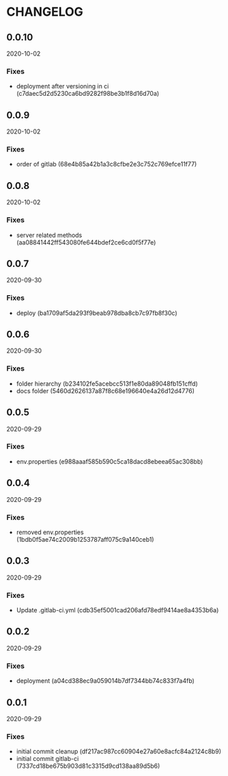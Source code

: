 # CHANGELOG

<!--- next entry here -->

## 0.0.10
2020-10-02

### Fixes

- deployment after versioning in ci (c7daec5d2d5230ca6bd9282f98be3b1f8d16d70a)

## 0.0.9
2020-10-02

### Fixes

- order of gitlab (68e4b85a42b1a3c8cfbe2e3c752c769efce11f77)

## 0.0.8
2020-10-02

### Fixes

- server related methods (aa08841442ff543080fe644bdef2ce6cd0f5f77e)

## 0.0.7
2020-09-30

### Fixes

- deploy (ba1709af5da293f9beab978dba8cb7c97fb8f30c)

## 0.0.6
2020-09-30

### Fixes

- folder hierarchy (b234102fe5acebcc513f1e80da89048fb151cffd)
- docs folder (5460d2626137a87f8c68e196640e4a26d12d4776)

## 0.0.5
2020-09-29

### Fixes

- env.properties (e988aaaf585b590c5ca18dacd8ebeea65ac308bb)

## 0.0.4
2020-09-29

### Fixes

- removed env.properties (1bdb0f5ae74c2009b1253787aff075c9a140ceb1)

## 0.0.3
2020-09-29

### Fixes

- Update .gitlab-ci.yml (cdb35ef5001cad206afd78edf9414ae8a4353b6a)

## 0.0.2
2020-09-29

### Fixes

- deployment (a04cd388ec9a059014b7df7344bb74c833f7a4fb)

## 0.0.1
2020-09-29

### Fixes

- initial commit cleanup (df217ac987cc60904e27a60e8acfc84a2124c8b9)
- initial commit gitlab-ci (7337cd18be675b903d81c3315d9cd138aa89d5b6)